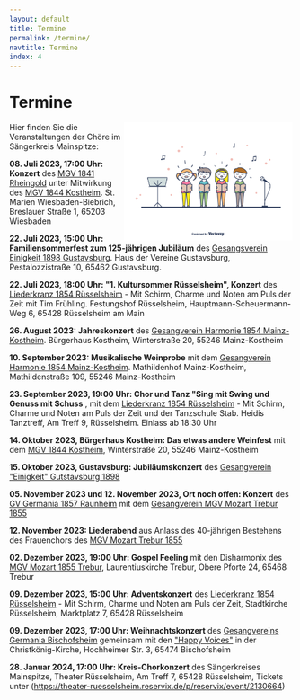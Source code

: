 ```yaml
---
layout: default
title: Termine
permalink: /termine/
navtitle: Termine
index: 4
---
```

# Termine
<img style="width: 300px; float: right;" alt="Chor" src="/Saengerkreis/choir4.svg">

Hier finden Sie die Veranstaltungen der Chöre im Sängerkreis Mainspitze:

**08. Juli 2023, 17:00 Uhr: Konzert** des [MGV 1841 Rheingold](https://www.mgv-1841-rheingold.de/index.php) unter Mitwirkung des [MGV 1844 Kostheim](https://mgv1844.de/). St. Marien Wiesbaden-Biebrich, Breslauer Straße 1, 65203 Wiesbaden

**22. Juli 2023, 15:00 Uhr: Familiensommerfest zum 125-jährigen Jubiläum** des [Gesangsverein Einigkeit 1898 Gustavsburg](https://www.facebook.com/profile.php?id=100072045551855&ref=page_internal). Haus der Vereine Gustavsburg, Pestalozzistraße 10, 65462 Gustavsburg.

**22. Juli 2023, 18:00 Uhr: "1. Kultursommer Rüsselsheim", Konzert** des [Liederkranz 1854 Rüsselsheim](https://liederkranz1854.de/) - Mit Schirm, Charme und Noten am Puls der Zeit mit Tim Frühling. Festungshof Rüsselsheim, Hauptmann-Scheuermann-Weg 6, 65428 Rüsselsheim am Main

**26. August 2023: Jahreskonzert** des [Gesangverein Harmonie 1854 Mainz-Kostheim](http://gv-harmonie-1854.de/). Bürgerhaus Kostheim, Winterstraße 20, 55246 Mainz-Kostheim

**10. September 2023: Musikalische Weinprobe** mit dem [Gesangverein Harmonie 1854 Mainz-Kostheim](http://gv-harmonie-1854.de/). Mathildenhof Mainz-Kostheim, Mathildenstraße 109, 55246 Mainz-Kostheim

**23. September 2023, 19:00 Uhr: Chor und Tanz "Sing mit Swing und Genuss mit Schuss** , mit dem [Liederkranz 1854 Rüsselsheim](https://liederkranz1854.de/) - Mit Schirm, Charme und Noten am Puls der Zeit und der Tanzschule Stab. Heidis Tanztreff, Am Treff 9, Rüsselsheim. Einlass ab 18:30 Uhr

**14. Oktober 2023, Bürgerhaus Kostheim: Das etwas andere Weinfest** mit dem [MGV 1844 Kostheim](https://mgv1844.de/), Winterstraße 20, 55246 Mainz-Kostheim

**15. Oktober 2023, Gustavsburg: Jubiläumskonzert** des [Gesangverein "Einigkeit" Gutstavsburg 1898](https://www.facebook.com/people/Gesangverein-Einigkeit-1898-Gustavsburg-eV/100072045551855/?ref=page_internal)

**05. November 2023 und 12. November 2023, Ort noch offen: Konzert** des [GV Germania 1857 Raunheim](https://germania-raunheim.de/) mit dem [Gesangverein MGV Mozart Trebur 1855](https://www.mgv-trebur.de/)

**12. November 2023: Liederabend** aus Anlass des 40-jährigen Bestehens des Frauenchors des [MGV Mozart Trebur 1855](https://www.mgv-trebur.de/)

**02. Dezember 2023, 19:00 Uhr: Gospel Feeling** mit den Disharmonix des [MGV Mozart 1855 Trebur](https://mgv-trebur.de/), Laurentiuskirche Trebur, Obere Pforte 24, 65468 Trebur

**09. Dezember 2023, 15:00 Uhr: Adventskonzert** des [Liederkranz 1854 Rüsselsheim](https://liederkranz1854.de/) - Mit Schirm, Charme und Noten am Puls der Zeit, Stadtkirche Rüsselsheim, Marktplatz 7, 65428 Rüsselsheim

**09. Dezember 2023, 17:00 Uhr: Weihnachtskonzert** des [Gesangvereins Germania Bischofsheim](https://www.gesangvereingermania.de/) gemeinsam mit den ["Happy Voices"](https://www.gvg-happyvoices.de/) in der Christkönig-Kirche, Hochheimer Str. 3, 65474 Bischofsheim

**28. Januar 2024, 17:00 Uhr: Kreis-Chorkonzert** des Sängerkreises Mainspitze, Theater Rüsselsheim, Am Treff 7, 65428 Rüsselsheim, Tickets unter (https://theater-ruesselsheim.reservix.de/p/reservix/event/2130664)



 

<br><br><br><br><br><br><br><br><br><br><br>

